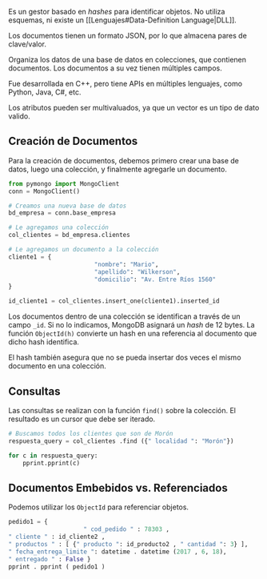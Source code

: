 Es un gestor basado en *hashes* para identificar objetos. No utiliza esquemas, ni existe un [[Lenguajes#Data-Definition Language|DLL]].

Los documentos tienen un formato JSON, por lo que almacena pares de clave/valor.

Organiza los datos de una base de datos en colecciones, que contienen documentos. Los documentos a su vez tienen múltiples campos.

Fue desarrollada en C++, pero tiene APIs en múltiples lenguajes, como Python, Java, C#, etc.

Los atributos pueden ser multivaluados, ya que un vector es un tipo de dato valido.

## Creación de Documentos

Para la creación de documentos, debemos primero crear una base de datos, luego una colección, y finalmente agregarle un documento.

```Python
from pymongo import MongoClient
conn = MongoClient()

# Creamos una nueva base de datos
bd_empresa = conn.base_empresa

# Le agregamos una colección
col_clientes = bd_empresa.clientes

# Le agregamos un documento a la colección
cliente1 = {
						"nombre": "Mario",
						"apellido": "Wilkerson",
						"domicilio": "Av. Entre Ríos 1560"
}

id_cliente1 = col_clientes.insert_one(cliente1).inserted_id
```

Los documentos dentro de una colección se identifican a través de un campo `_id`. Si no lo indicamos, MongoDB asignará un *hash* de 12 bytes. La función `ObjectId(h)` convierte un hash en una referencia al documento que dicho hash identifica.

El hash también asegura que no se pueda insertar dos veces el mismo documento en una colección.

## Consultas

Las consultas se realizan con la función `find()` sobre la colección. El resultado es un cursor que debe ser iterado.

```Python
# Buscamos todos los clientes que son de Morón
respuesta_query = col_clientes .find ({" localidad ": "Morón"})

for c in respuesta_query:
	pprint.pprint(c)
```

## Documentos Embebidos vs. Referenciados

Podemos utilizar los `ObjectId` para referenciar objetos.

```Python
pedido1 = {
					 " cod_pedido " : 78303 ,
" cliente " : id_cliente2 ,
" productos " : [ {" producto ": id_producto2 , " cantidad ": 3} ],
" fecha_entrega_limite ": datetime . datetime (2017 , 6, 18),
" entregado " : False }
pprint . pprint ( pedido1 )
```